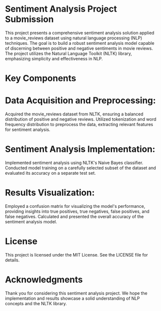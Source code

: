 # Sentiment Analysis Project Submission

This project presents a comprehensive sentiment analysis solution applied to a movie_reviews dataset using natural language processing (NLP) techniques. The goal is to build a robust sentiment analysis model capable of discerning between positive and negative sentiments in movie reviews. The project utilizes the Natural Language Toolkit (NLTK) library, emphasizing simplicity and effectiveness in NLP.

# Key Components
# Data Acquisition and Preprocessing:

Acquired the movie_reviews dataset from NLTK, ensuring a balanced distribution of positive and negative reviews.
Utilized tokenization and word frequency distribution to preprocess the data, extracting relevant features for sentiment analysis.
# Sentiment Analysis Implementation:

Implemented sentiment analysis using NLTK's Naive Bayes classifier.
Conducted model training on a carefully selected subset of the dataset and evaluated its accuracy on a separate test set.

# Results Visualization:

Employed a confusion matrix for visualizing the model's performance, providing insights into true positives, true negatives, false positives, and false negatives.
Calculated and presented the overall accuracy of the sentiment analysis model.

# License
This project is licensed under the MIT License. See the LICENSE file for details.

# Acknowledgments
Thank you for considering this sentiment analysis project. We hope the implementation and results showcase a solid understanding of NLP concepts and the NLTK library.

